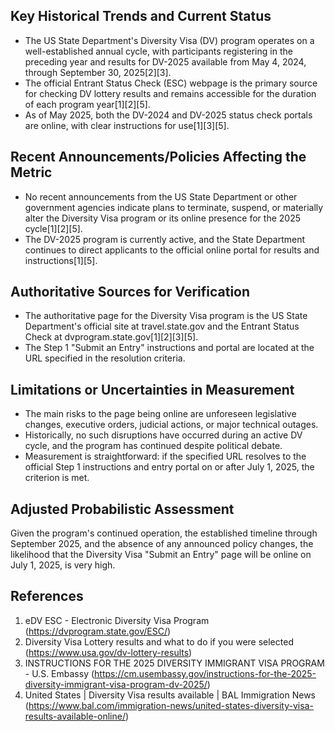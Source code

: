 ## Key Historical Trends and Current Status

- The US State Department's Diversity Visa (DV) program operates on a well-established annual cycle, with participants registering in the preceding year and results for DV-2025 available from May 4, 2024, through September 30, 2025[2][3].
- The official Entrant Status Check (ESC) webpage is the primary source for checking DV lottery results and remains accessible for the duration of each program year[1][2][5].
- As of May 2025, both the DV-2024 and DV-2025 status check portals are online, with clear instructions for use[1][3][5].

## Recent Announcements/Policies Affecting the Metric

- No recent announcements from the US State Department or other government agencies indicate plans to terminate, suspend, or materially alter the Diversity Visa program or its online presence for the 2025 cycle[1][2][5].
- The DV-2025 program is currently active, and the State Department continues to direct applicants to the official online portal for results and instructions[1][5].

## Authoritative Sources for Verification

- The authoritative page for the Diversity Visa program is the US State Department's official site at travel.state.gov and the Entrant Status Check at dvprogram.state.gov[1][2][3][5].
- The Step 1 "Submit an Entry" instructions and portal are located at the URL specified in the resolution criteria.

## Limitations or Uncertainties in Measurement

- The main risks to the page being online are unforeseen legislative changes, executive orders, judicial actions, or major technical outages.
- Historically, no such disruptions have occurred during an active DV cycle, and the program has continued despite political debate.
- Measurement is straightforward: if the specified URL resolves to the official Step 1 instructions and entry portal on or after July 1, 2025, the criterion is met.

## Adjusted Probabilistic Assessment

Given the program's continued operation, the established timeline through September 2025, and the absence of any announced policy changes, the likelihood that the Diversity Visa "Submit an Entry" page will be online on July 1, 2025, is very high.

## References

1. eDV ESC - Electronic Diversity Visa Program (https://dvprogram.state.gov/ESC/)
2. Diversity Visa Lottery results and what to do if you were selected (https://www.usa.gov/dv-lottery-results)
3. INSTRUCTIONS FOR THE 2025 DIVERSITY IMMIGRANT VISA PROGRAM - U.S. Embassy (https://cm.usembassy.gov/instructions-for-the-2025-diversity-immigrant-visa-program-dv-2025/)
5. United States | Diversity Visa results available | BAL Immigration News (https://www.bal.com/immigration-news/united-states-diversity-visa-results-available-online/)